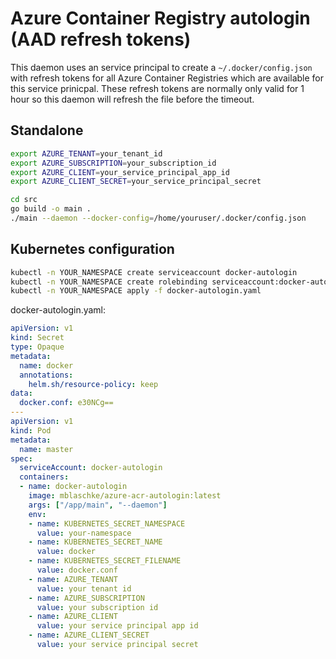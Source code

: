 # Azure Container Registry autologin (AAD refresh tokens)

This daemon uses an service principal to create a `~/.docker/config.json`
with refresh tokens for all Azure Container Registries which are
available for this service prinicpal. These refresh tokens are normally
only valid for 1 hour so this daemon will refresh the file before the
timeout.


## Standalone

```bash
export AZURE_TENANT=your_tenant_id
export AZURE_SUBSCRIPTION=your_subscription_id
export AZURE_CLIENT=your_service_principal_app_id
export AZURE_CLIENT_SECRET=your_service_principal_secret

cd src
go build -o main .
./main --daemon --docker-config=/home/youruser/.docker/config.json

```

## Kubernetes configuration

```bash
kubectl -n YOUR_NAMESPACE create serviceaccount docker-autologin
kubectl -n YOUR_NAMESPACE create rolebinding serviceaccount:docker-autologin --clusterrole=edit --serviceaccount=YOUR_NAMESPACE:docker-autologin
kubectl -n YOUR_NAMESPACE apply -f docker-autologin.yaml
````

docker-autologin.yaml:
```yaml
apiVersion: v1
kind: Secret
type: Opaque
metadata:
  name: docker
  annotations:
    helm.sh/resource-policy: keep
data:
  docker.conf: e30NCg==
---
apiVersion: v1
kind: Pod
metadata:
  name: master
spec:
  serviceAccount: docker-autologin
  containers:
  - name: docker-autologin
    image: mblaschke/azure-acr-autologin:latest
    args: ["/app/main", "--daemon"]
    env:
    - name: KUBERNETES_SECRET_NAMESPACE
      value: your-namespace
    - name: KUBERNETES_SECRET_NAME
      value: docker
    - name: KUBERNETES_SECRET_FILENAME
      value: docker.conf
    - name: AZURE_TENANT
      value: your tenant id
    - name: AZURE_SUBSCRIPTION
      value: your subscription id
    - name: AZURE_CLIENT
      value: your service principal app id
    - name: AZURE_CLIENT_SECRET
      value: your service principal secret
```
